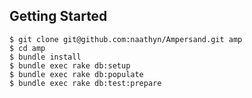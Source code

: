 Getting Started
---------------

    $ git clone git@github.com:naathyn/Ampersand.git amp
    $ cd amp
    $ bundle install
    $ bundle exec rake db:setup
    $ bundle exec rake db:populate
    $ bundle exec rake db:test:prepare
